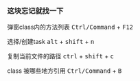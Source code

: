 ### 这块忘记就找一下

弹窗class内的方法列表 <kbd>Ctrl/Command</kbd> + <kbd>F12</kbd>

选择/创建task <kbd>alt</kbd> + <kbd>shift</kbd> +  <kbd>n</kbd>

复制当前文件的路径 <kbd>ctrl</kbd> + <kbd>shift</kbd> + <kbd>c</kbd>

class 被哪些地方引用 <kbd>Ctrl/Command</kbd> + <kbd>B</kbd>

